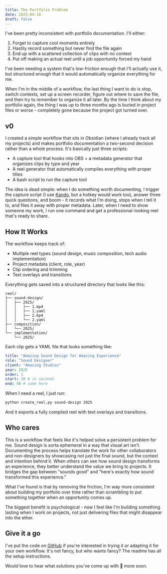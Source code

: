 ```yaml
---
title: The Portfolio Problem
date: 2025-04-16
draft: false
---
```


I've been pretty inconsistent with portfolio documentation. I'll either:

1. Forget to capture cool moments entirely
2. Hastily record something but never find the file again
3. End up with a scattered collection of clips with no context
4. Put off making an actual reel until a job opportunity forced my hand

I've been needing a system that's low-friction enough that I'll actually use it, but structured enough that it would automatically organize everything for me.

When I'm in the middle of a workflow, the last thing I want to do is stop, switch contexts, set up a screen recorder, figure out where to save the file, and then try to remember to organize it all later. By the time I think about my portfolio again, the thing I was up to three months ago is buried in project files or worse - completely gone because the project got turned over.
## v0

I created a simple workflow that sits in Obsidian (where I already track all my projects) and makes portfolio documentation a two-second decision rather than a whole process. It's basically just three scripts:

- A capture tool that hooks into OBS + a metadata generator that organizes clips by type and year
- A reel generator that automatically compiles everything with proper titles
- A bash script to run the capture tool

The idea is dead simple: when I do something worth documenting, I trigger the capture script (I use [Kando](https://kando.menu/), but a hotkey would work too), answer three quick questions, and boom - it records what I'm doing, stops when I tell it to, and files it away with proper metadata. Later, when I need to show someone my work, I run one command and get a professional-looking reel that's ready to share.

## How It Works

The workflow keeps track of:

- Multiple reel types (sound design, music composition, tech audio implementation)
- Project metadata (client, role, year)
- Clip ordering and trimming
- Text overlays and transitions

Everything gets saved into a structured directory that looks like this:

```
reel/
├── sound-design/
│   ├── 2025/
│   │   ├── 1.mp4
│   │   ├── 1.yaml
│   │   ├── 2.mp4
│   │   └── 2.yaml
├── composition/
│   └── 2025/
└── implementation/
    └── 2025/
```

Each clip gets a YAML file that looks something like:

```yaml
title: "Amazing Sound Design for Amazing Experience"
role: "Sound Designer"
client: "Amazing Studios"
year: 2025
order: 1
start: 10 # in seconds
end: 40 # same here
```

When I need a reel, I just run:

```bash
python create_reel.py sound-design 2025
```

And it exports a fully compiled reel with text overlays and transitions.

## Who cares

This is a workflow that feels like it's helped solve a persistent problem for me. Sound design is sorta ephemeral in a way that visual art isn't. Documenting the process helps translate the work for other collaborators and non-designers by showcasing not just the final sound, but the context and intention behind it. When others can see how sound design transforms an experience, they better understand the value we bring to projects. It bridges the gap between "sounds good" and "here's exactly how sound transformed this experience."

What I've found is that by removing the friction, I'm way more consistent about building my portfolio over time rather than scrambling to put something together when an opportunity comes up.

The biggest benefit is psychological - now I feel like I'm building something lasting when I work on projects, not just delivering files that might disappear into the ether.

## Give it a go

I've put the code on [GitHub](https://github.com/danialrami/portfolio-reel) if you're interested in trying it or adapting it for your own workflow. It's not fancy, but who wants fancy? The readme has all the setup instructions.

Would love to hear what solutions you've come up with 👏 more soon.
